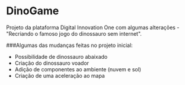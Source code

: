 # DinoGame
Projeto da plataforma Digital Innovation One com algumas alterações - "Recriando o famoso jogo do dinossauro sem internet".

###Algumas das mudanças feitas no projeto inicial:
* Possibilidade de dinossauro abaixado
* Criação do dinossauro voador
* Adição de componentes ao ambiente (nuvem e sol)
* Criação de uma aceleração ao mapa
